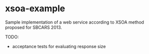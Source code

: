 xsoa-example
===============

Sample implementation of a web service according to XSOA method proposed for SBCARS 2013.

TODO:
- acceptance tests for evaluating response size
